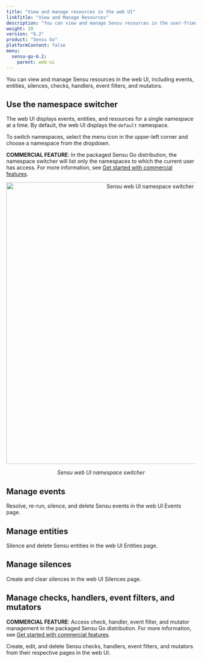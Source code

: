```yaml
---
title: "View and manage resources in the web UI"
linkTitle: "View and Manage Resources"
description: "You can view and manage Sensu resources in the user-friendly web UI, including entities, checks, handlers, event filters, and mutators. Read this guide to start viewing and managing your resources in the Sensu web UI."
weight: 20
version: "6.2"
product: "Sensu Go"
platformContent: false
menu:
  sensu-go-6.2:
    parent: web-ui
---
```


You can view and manage Sensu resources in the web UI, including events, entities, silences, checks, handlers, event filters, and mutators.

## Use the namespace switcher

The web UI displays events, entities, and resources for a single namespace at a time.
By default, the web UI displays the `default` namespace.

To switch namespaces, select the menu icon in the upper-left corner and choose a namespace from the dropdown.

**COMMERCIAL FEATURE**: In the packaged Sensu Go distribution, the namespace switcher will list only the namespaces to which the current user has access. For more information, see [Get started with commercial features][1].

<div style="text-align:center">
<img src="/images/namespace-switcher-1.png" alt="Sensu web UI namespace switcher" width="750">
</div>

<p style="text-align:center"><i>Sensu web UI namespace switcher</i></p>

## Manage events

Resolve, re-run, silence, and delete Sensu events in the web UI Events page.

## Manage entities

Silence and delete Sensu entities in the web UI Entities page.

## Manage silences

Create and clear silences in the web UI Silences page.

## Manage checks, handlers, event filters, and mutators

**COMMERCIAL FEATURE**: Access check, handler, event filter, and mutator management in the packaged Sensu Go distribution. For more information, see [Get started with commercial features][1].

Create, edit, and delete Sensu checks, handlers, event filters, and mutators from their respective pages in the web UI.


[1]: ../../commercial/
